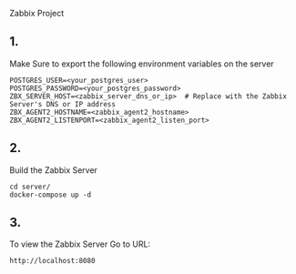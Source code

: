  Zabbix Project

## 1.
Make Sure to export the following environment variables on the server

```
POSTGRES_USER=<your_postgres_user>
POSTGRES_PASSWORD=<your_postgres_password>
ZBX_SERVER_HOST=<zabbix_server_dns_or_ip>  # Replace with the Zabbix Server's DNS or IP address
ZBX_AGENT2_HOSTNAME=<zabbix_agent2_hostname>
ZBX_AGENT2_LISTENPORT=<zabbix_agent2_listen_port>
```

## 2.

Build the Zabbix Server

```
cd server/
docker-compose up -d
```


## 3.

To view the Zabbix Server Go to URL:

```
http://localhost:8080
```
